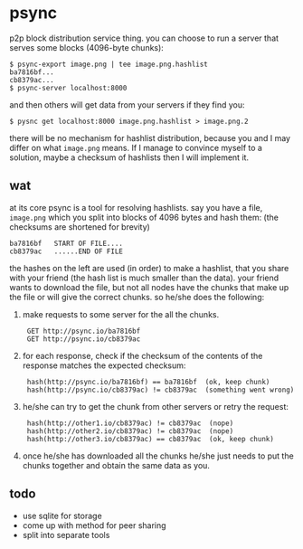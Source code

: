 # psync

p2p block distribution service thing. you can choose to run a
server that serves some blocks (4096-byte chunks):

    $ psync-export image.png | tee image.png.hashlist
    ba7816bf...
    cb8379ac...
    $ psync-server localhost:8000

and then others will get data from your servers if they find you:

    $ pysnc get localhost:8000 image.png.hashlist > image.png.2

there will be no mechanism for hashlist distribution, because you and
I may differ on what `image.png` means. If I manage to convince myself
to a solution, maybe a checksum of hashlists then I will implement it.

## wat

at its core psync is a tool for resolving hashlists. say you have
a file, `image.png` which you split into blocks of 4096 bytes and
hash them: (the checksums are shortened for brevity)

    ba7816bf   START OF FILE....
    cb8379ac   ......END OF FILE

the hashes on the left are used (in order) to make a hashlist,
that you share with your friend (the hash list is much smaller than
the data). your friend wants to download the file, but not all nodes
have the chunks that make up the file or will give the correct chunks.
so he/she does the following:

1. make requests to some server for the all the chunks.

        GET http://psync.io/ba7816bf
        GET http://psync.io/cb8379ac

2. for each response, check if the checksum of the contents of the response matches the expected checksum:

        hash(http://psync.io/ba7816bf) == ba7816bf  (ok, keep chunk)
        hash(http://psync.io/cb8379ac) != cb8379ac  (something went wrong)

3. he/she can try to get the chunk from other servers or retry the request:

        hash(http://other1.io/cb8379ac) != cb8379ac  (nope)
        hash(http://other2.io/cb8379ac) != cb8379ac  (nope)
        hash(http://other3.io/cb8379ac) == cb8379ac  (ok, keep chunk)

4. once he/she has downloaded all the chunks he/she just needs to put the chunks together and obtain the same data as you.


## todo

 - use sqlite for storage
 - come up with method for peer sharing
 - split into separate tools
